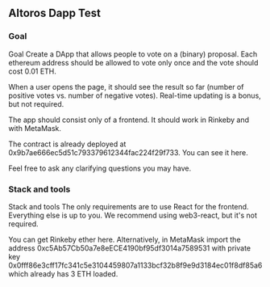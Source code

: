## Altoros Dapp Test

### Goal

Goal
Create a DApp that allows people to vote on a (binary) proposal. Each ethereum address should be allowed to vote only once and the vote should cost 0.01 ETH.

When a user opens the page, it should see the result so far (number of positive votes vs. number of negative votes). Real-time updating is a bonus, but not required.

The app should consist only of a frontend. It should work in Rinkeby and with MetaMask.

The contract is already deployed at 0x9b7ae666ec5d51c793379612344fac224f29f733. You can see it here.

Feel free to ask any clarifying questions you may have.

### Stack and tools

Stack and tools
The only requirements are to use React for the frontend. Everything else is up to you. We recommend using web3-react, but it's not required.

You can get Rinkeby ether here. Alternatively, in MetaMask import the address 0xc5Ab57Cb50a7e8eECE4190bf95df3014a7589531 with private key 0x0fff86e3cff17fc341c5e3104459807a1133bcf32b8f9e9d3184ec01f8df85a6 which already has 3 ETH loaded.
